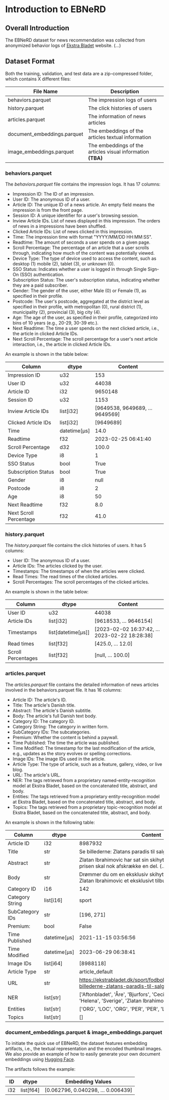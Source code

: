 # Introduction to EBNeRD

## Overall Introduction

The EBNeRD dataset for news recommendation was collected from anonymized behavior logs of <a href="https://eb.dk/">Ekstra Bladet</a> website. (...)


## Dataset Format

Both the training, validation, and test data are a zip-compressed folder, which contains X different files:

File Name | Description
-------------   | -------------
behaviors.parquet          | The impression logs of users
history.parquet            | The click histories of users
articles.parquet            | The information of news articles
document_embeddings.parquet | The embeddings of the articles textual information
image_embeddings.parquet    | The embeddings of the articles visual information **(TBA)**

### behaviors.parquet

The *behaviors.parquet* file contains the impression logs. 
It has 17 columns:
- Impression ID: The ID of an impression.
- User ID: The anonymous ID of a user.
- Article ID: The unique ID of a news article. An empty field means the impression is from the front page.
- Session ID: A unique identifier for a user's browsing session.
- Inview Article IDs. List of news displayed in this impression. The orders of news in a impressions have been shuffled. 
- Clicked Article IDs:  List of news clicked in this impression.
- Time: The impression time with format "YYYY/MM/DD HH:MM:SS".
- Readtime: The amount of seconds a user spends on a given page.
- Scroll Percentage: The percentage of an article that a user scrolls through, indicating how much of the content was potentially viewed.
- Device Type: The type of device used to access the content, such as desktop (1) mobile (2), tablet (3), or unknown (0).
- SSO Status: Indicates whether a user is logged in through Single Sign-On (SSO) authentication.
- Subscription Status: The user's subscription status, indicating whether they are a paid subscriber.
- Gender: The gender of the user, either Male (0) or Female (1), as specified in their profile.
- Postcode: The user's postcode, aggregated at the district level as specified in their profile, with metropolitan (0), rural district (1), municipality (2), provincial (3), big city (4).
- Age: The age of the user, as specified in their profile, categorized into bins of 10 years (e.g., 20-29, 30-39 etc.).
- Next Readtime: The time a user spends on the next clicked article, i.e., the article in clicked Article IDs.
- Next Scroll Percentage: The scroll percentage for a user's next article interaction, i.e., the article in clicked Article IDs.

An example is shown in the table below:

Column | dtype | Content
------------- | ------------- | -------------
Impression ID           | u32           |   153
User ID                 | u32           |   44038 
Article ID              | i32           |   9650148
Session ID              | u32           |   1153
Inview Article IDs      | list[i32]     |   [9649538, 9649689, … 9649569]
Clicked Article IDs     | list[i32]     |   [9649689]
Time                    | datetime[μs]  |   14.0
Readtime                | f32           |   2023-02-25 06:41:40
Scroll Percentage       | d32           |   100.0
Device Type             | i8            |   1
SSO Status              | bool          |   True
Subscription Status     | bool          |   True
Gender                  | i8            |   null
Postcode                | i8            |   2
Age                     | i8            |   50
Next Readtime           | f32           |   8.0
Next Scroll Percentage  | f32           |   41.0


### history.parquet

The *history.parquet* file contains the click histories of users.
It has 5 columns:
- User ID: The anonymous ID of a user.
- Article IDs: The articles clicked by the user.
- Timestamps: The timestamps of when the articles were clicked.
- Read Times: The read times of the clicked articles.
- Scroll Percentages: The scroll percentages of the clicked articles.

An example is shown in the table below:

Column | dtype | Content
------------- | ------------- | -------------
User ID             | u32                   |   44038
Article IDs         | list[i32]             |   [9618533, … 9646154]
Timestamps          | list[datetime[μs]]    |   [2023-02-02 16:37:42, … 2023-02-22 18:28:38] 
Read times          | list[f32]             |   [425.0, … 12.0]
Scroll Percentages  | list[f32]             |   [null, … 100.0]

### articles.parquet

The *articles.parquet* file contains the detailed information of news articles involved in the behaviors.parquet file.
It has 16 columns:
- Article ID: The article's ID.
- Title: The article's Danish title.
- Abstract: The article's Danish subtitle.
- Body: The article's full Danish text body.
- Category ID: The category ID.
- Category String: The category in written form.
- SubCategory IDs: The subcategories.
- Premium: Whether the content is behind a paywall.
- Time Published: The time the article was published.
- Time Modified: The timestamp for the last modification of the article, e.g., updates as the story evolves or spelling corrections.
- Image IDs: The image IDs used in the article.
- Article Type: The type of article, such as a feature, gallery, video, or live blog.
- URL: The article's URL.
- NER: The tags retrieved from a proprietary named-entity-recognition model at Ekstra Bladet, based on the concatenated title, abstract, and body.
- Entities: The tags retrieved from a proprietary entity-recognition model at Ekstra Bladet, based on the concatenated title, abstract, and body.
- Topics: The tags retrieved from a proprietary topic-recognition model at Ekstra Bladet, based on the concatenated title, abstract, and body.

An example is shown in the following table:

Column  | dtype | Content
------------- | ------------- | -------------
Article ID        | i32             |   8987932
Title             | str             |   Se billederne: Zlatans paradis til salg
Abstract          | str             |   Zlatan Ibrahimovic har sat sin skihytte i Åre til salg, men prisen skal nok afskrække en del. (...)
Body              | str             |   Drømmer du om en eksklusiv skihytte i Sverige? Så har Zlatan Ibrahimovic et eksklusivt tilbud til dig (...)
Category ID       | i16             |   142
Category String   | list[i16]       |   sport
SubCategory IDs   | str             |   [196, 271]
Premium:          | bool            |   False
Time Published    | datetime[μs]    |   2021-11-15 03:56:56
Time Modified     | datetime[μs]    |   2023-06-29 06:38:41
Image IDs         | list[i64]       |   [8988118]
Article Type      | str             |   article_default
URL               | str             |   https://ekstrabladet.dk/sport/fodbold/landsholdsfodbold/se-billederne-zlatans-paradis-til-salg/8987932 
NER               | list[str]	    |   ['Aftonbladet', 'Åre', 'Bjurfors', 'Cecilia Edfeldt Jigstedt', 'Helena', 'Sverige', 'Zlatan Ibrahimovic']
Entities          | list[str]	    |   ['ORG', 'LOC', 'ORG', 'PER', 'PER', 'LOC', 'PER']
Topics            | list[str]	    |   []


### document_embeddings.parquet & image_embeddings.parquet
To initiate the quick use of EBNeRD, the dataset features embedding artifacts, i.e., the textual representation and the encoded thumbnail images. We also provide an example of how to easily generate your own document embeddings using [Hugging Face](https://huggingface.co/).

The artifacts follows the example:

ID | dtype | Embedding Values
------------- | ------------- | -------------
i32 | list[f64] | [0.062796, 0.040298, … 0.006439]

